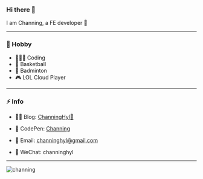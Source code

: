 ###   Hi there 👋

I am Channing, a FE developer 🌚

<hr/>

### 🔫 Hobby
- 🧑🏻‍💻 Coding
- 🏀 Basketball
- 🏸️ Badminton
- 🎮 LOL Cloud Player

<hr/>

### ⚡️ Info

- ✍🏻 Blog: [ChanningHyl🙌](https://juejin.cn/user/2101921963839678/posts)
 
- 👾 CodePen: [Channing](https://codepen.io/channinghan)
 
- 📨 Email: channinghyl@gmail.com
 
- 💬 WeChat: channinghyl
 

 <hr/> 
 <p align="left"> <img src="https://komarev.com/ghpvc/?username=channing&label=Views&color=0e75b6&style=flat" alt="channing" /> </p>


<!--
**ChanningHan/ChanningHan** is a ✨ _special_ ✨ repository because its `README.md` (this file) appears on your GitHub profile.
⚡️⚡️
Here are some ideas to get you started:

- 🔭 I’m currently working on ...
- 🌱 I’m currently learning ...
- 👯 I’m looking to collaborate on ...
- 🤔 I’m looking for help with ...
- 💬 Ask me about ...
- 📫 How to reach me: ...
- 😄 Pronouns: ...
- ⚡ Fun fact: ...
-->
